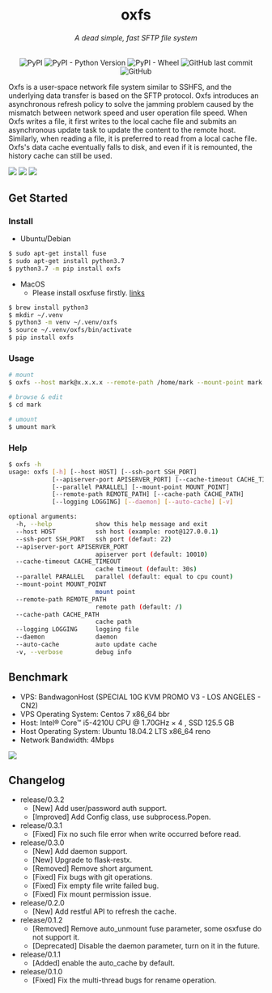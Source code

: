 <p align="center">
<h1 align="center">oxfs</h1>
<h6 align="center">A dead simple, fast SFTP file system</h6>
</p>
<p align="center">
<img alt="PyPI" src="https://img.shields.io/pypi/v/oxfs">
<img alt="PyPI - Python Version" src="https://img.shields.io/pypi/pyversions/oxfs">
<img alt="PyPI - Wheel" src="https://img.shields.io/pypi/wheel/oxfs">
<img alt="GitHub last commit" src="https://img.shields.io/github/last-commit/RainMark/oxfs">
<img alt="GitHub" src="https://img.shields.io/github/license/RainMark/oxfs">
</p>

Oxfs is a user-space network file system similar to SSHFS, and the underlying data transfer is based on the SFTP protocol. Oxfs introduces an asynchronous refresh policy to solve the jamming problem caused by the mismatch between network speed and user operation file speed. When Oxfs writes a file, it first writes to the local cache file and submits an asynchronous update task to update the content to the remote host. Similarly, when reading a file, it is preferred to read from a local cache file. Oxfs's data cache eventually falls to disk, and even if it is remounted, the history cache can still be used.

![](files/mount.gif)
![](files/operations.gif)
![](files/umount.gif)

## Get Started

### Install

- Ubuntu/Debian

```sh
$ sudo apt-get install fuse
$ sudo apt-get install python3.7
$ python3.7 -m pip install oxfs
```

- MacOS
  - Please install osxfuse firstly. [links](https://github.com/osxfuse/osxfuse/releases)

```sh
$ brew install python3
$ mkdir ~/.venv
$ python3 -m venv ~/.venv/oxfs
$ source ~/.venv/oxfs/bin/activate
$ pip install oxfs
```

### Usage

```sh
# mount
$ oxfs --host mark@x.x.x.x --remote-path /home/mark --mount-point mark --cache-path ~/.oxfs --logging /tmp/oxfs.log --daemon --auto-cache

# browse & edit
$ cd mark

# umount
$ umount mark
```

### Help

```sh
$ oxfs -h
usage: oxfs [-h] [--host HOST] [--ssh-port SSH_PORT]
            [--apiserver-port APISERVER_PORT] [--cache-timeout CACHE_TIMEOUT]
            [--parallel PARALLEL] [--mount-point MOUNT_POINT]
            [--remote-path REMOTE_PATH] [--cache-path CACHE_PATH]
            [--logging LOGGING] [--daemon] [--auto-cache] [-v]

optional arguments:
  -h, --help            show this help message and exit
  --host HOST           ssh host (example: root@127.0.0.1)
  --ssh-port SSH_PORT   ssh port (defaut: 22)
  --apiserver-port APISERVER_PORT
                        apiserver port (default: 10010)
  --cache-timeout CACHE_TIMEOUT
                        cache timeout (default: 30s)
  --parallel PARALLEL   parallel (default: equal to cpu count)
  --mount-point MOUNT_POINT
                        mount point
  --remote-path REMOTE_PATH
                        remote path (default: /)
  --cache-path CACHE_PATH
                        cache path
  --logging LOGGING     logging file
  --daemon              daemon
  --auto-cache          auto update cache
  -v, --verbose         debug info
```

## Benchmark

- VPS: BandwagonHost (SPECIAL 10G KVM PROMO V3 - LOS ANGELES - CN2)
- VPS Operating System: Centos 7 x86_64 bbr
- Host: Intel® Core™ i5-4210U CPU @ 1.70GHz × 4 , SSD 125.5 GB
- Host Operating System: Ubuntu 18.04.2 LTS x86_64 reno
- Network Bandwidth: 4Mbps

![](files/oxfs-vs-sshfs.png)

## Changelog

- release/0.3.2
  - [New] Add user/password auth support.
  - [Improved] Add Config class, use subprocess.Popen.
- release/0.3.1
  - [Fixed] Fix no such file error when write occurred before read.
- release/0.3.0
  - [New] Add daemon support.
  - [New] Upgrade to flask-restx.
  - [Removed] Remove short argument.
  - [Fixed] Fix bugs with git operations.
  - [Fixed] Fix empty file write failed bug.
  - [Fixed] Fix mount permission issue.
- release/0.2.0
  - [New] Add restful API to refresh the cache.
- release/0.1.2
  - [Removed] Remove auto_unmount fuse parameter, some osxfuse do not support it.
  - [Deprecated] Disable the daemon parameter, turn on it in the future.
- release/0.1.1
  - [Added] enable the auto_cache by default.
- release/0.1.0
  - [Fixed] Fix the multi-thread bugs for rename operation.
